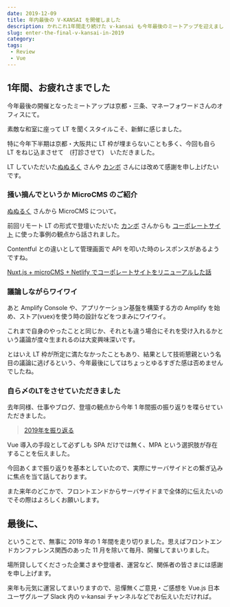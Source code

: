 ```yaml
---
date: 2019-12-09
title: 年内最後の V-KANSAI を開催しました
description: かれこれ1年間走り続けた v-kansai も今年最後のミートアップを迎えました！
slug: enter-the-final-v-kansai-in-2019
category: 
tags: 
 - Review
 - Vue
---
```


## 1年間、お疲れさまでした

今年最後の開催となったミートアップは京都・三条、マネーフォワードさんのオフィスにて。

素敵な和室に座って LT を聞くスタイルこそ、新鮮に感じました。

特に今年下半期は京都・大阪共に LT 枠が埋まらないことも多く、今回も自ら LT をねじ込まさせて　(打診させて)　いただきました。

LT していただいた[ぬぬるく](https://twitter.com/nunulk) さんや [カンボ](https://twitter.com/kanbo0605) さんには改めて感謝を申し上げたいです。

### 掻い摘んでというか MicroCMS のご紹介

[ぬぬるく](https://twitter.com/nunulk) さんから MicroCMS について。

前回リモート LT の形式で登壇いただいた [カンボ](https://twitter.com/kanbo0605) さんからも [コーポレートサイト](https://re-build.company/) に使った事例の観点から話されました。

Contentful との違いとして管理画面で API を叩いた時のレスポンスがあるようですね。

<a class="link-preview" href="https://speakerdeck.com/bumptakayuki/nuxt-dot-js-plus-microcms-plus-netlifytekohoretosaitoworiniyuarusitahua">Nuxt.js + microCMS + Netlify でコーポレートサイトをリニューアルした話</a>

### 議論しながらワイワイ

あと Amplify Console や、アプリケーション基盤を構築する方の Amplify を始め、ストア(vuex)を使う時の設計などをつまみにワイワイ。

これまで自身のやったことと同じか、それとも違う場合にそれを受け入れるかという議論が度々生まれるのは大変興味深いです。

とはいえ LT 枠が所定に満たなかったこともあり、結果として技術懇親という名目の議論に逃げるという、今年最後にしてはちょっとゆるすぎた感は否めませんでしたね。

### 自ら〆のLTをさせていただきました

去年同様、仕事やブログ、登壇の観点から今年 1 年間振の振り返りを喋らせていただきました。

> [2019年を振り返る](https://webneko.dev/posts/feedback-2019)

Vue 導入の手段として必ずしも SPA だけでは無く、MPA という選択肢が存在することを伝えました。

今回あくまで振り返りを基本としていたので、実際にサーバサイドとの繋ぎ込みに焦点を当て話しております。

また来年のどこかで、フロントエンドからサーバサイドまで全体的に伝えたいのでその際はよろしくお願いします。

## 最後に、

ということで、無事に 2019 年の 1 年間を走り切りました。思えばフロントエンドカンファレンス関西のあった 11 月を除いて毎月、開催してまいりました。

場所貸ししてくださった企業さまや登壇者、運営など、関係者の皆さまには感謝を申し上げます。

来年も元気に運営してまいりますので、忌憚無くご意見・ご感想を Vue.js 日本ユーザグループ Slack 内の v-kansai チャンネルなどでお伝えいただければ。
